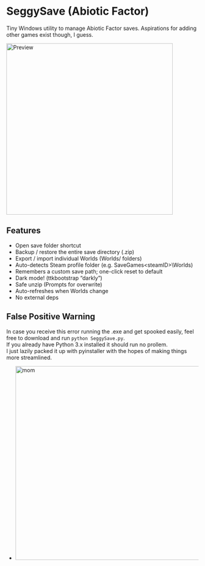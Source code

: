 # SeggySave (Abiotic Factor)
Tiny Windows utility to manage Abiotic Factor saves.
Aspirations for adding other games exist though, I guess.

<img width="436" height="448" alt="Preview" src="https://github.com/user-attachments/assets/f7cae036-8ba9-4191-b303-966cf315bdd5" />


## Features
- Open save folder shortcut
- Backup / restore the entire save directory (.zip)
- Export / import individual Worlds (Worlds/<world-name> folders)
- Auto-detects Steam profile folder (e.g. SaveGames\<steamID>\Worlds)
- Remembers a custom save path; one-click reset to default
- Dark mode! (ttkbootstrap “darkly”)
- Safe unzip (Prompts for overwrite)
- Auto-refreshes when Worlds change
- No external deps

## False Positive Warning
In case you receive this error running the .exe and get spooked easily, feel free to download and run `python SeggySave.py`.   
If you already have Python 3.x installed it should run no prollem.  
I just lazily packed it up with pyinstaller with the hopes of making things more streamlined.  


- <img width="544" height="507" alt="mom" src="https://github.com/user-attachments/assets/fd1e6ac5-2fcc-40f6-993d-35443a9dd716" />
